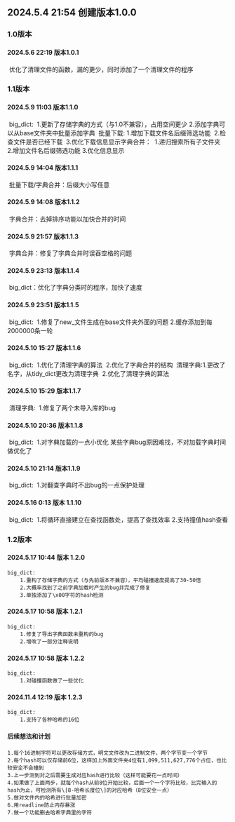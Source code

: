 ## 2024.5.4 21:54 创建版本1.0.0
### 1.0版本
#### 2024.5.6 22:19 版本1.0.1 
​	优化了清理文件的函数，漏的更少，同时添加了一个清理文件的程序

### 1.1版本
#### 2024.5.9 11:03 版本1.1.0 
​    big_dict:
​        1.更新了存储字典的方式（与1.0不兼容），占用空间更少 
​        2.添加字典可以从base文件夹中批量添加字典
​    批量下载:
​        1.增加下载文件名后缀筛选功能
​        2.检查文件是否已经下载
​        3.优化下载信息显示
​    字典合并：
​        1.递归搜索所有子文件夹
​        2.增加文件名后缀筛选功能
​        3.优化信息显示

#### 2024.5.9 14:04 版本1.1.1 
​    批量下载/字典合并：后缀大小写任意

#### 2024.5.9 14:08 版本1.1.2
​    字典合并：去掉排序功能以加快合并的时间

#### 2024.5.9 21:57 版本1.1.3
​    字典合并：修复了字典合并时误吞空格的问题

#### 2024.5.9 23:13 版本1.1.4
​    big_dict：优化了字典分类时的程序，加快了速度

#### 2024.5.9 23:51 版本1.1.5
​    big_dict:
​        1.修复了new_文件生成在base文件夹外面的问题
​        2.缓存添加到每2000000条一轮

#### 2024.5.10 15:27 版本1.1.6
​    big_dict:
​        1.优化了清理字典的算法
​        2.优化了字典合并的结构
​    清理字典:
​        1.更改了名字，从tidy_dict更改为清理字典
​        2.优化了清理字典的算法

#### 2024.5.10 15:29 版本1.1.7
​    清理字典:
​        1.修复了两个未导入库的bug

#### 2024.5.10 20:36 版本1.1.8
​    big_dict:
​        1.对字典加载的一点小优化
​        某些字典bug原因难找，不对加载字典时间做优化了 

#### 2024.5.10 21:14 版本1.1.9
​    big_dict:
​        1.对翻查字典时不出bug的一点保护处理

#### 2024.5.16 0:13 版本 1.1.10
​    big_dict:
​        1.将循环直接建立在查找函数处，提高了查找效率
​        2.支持撞值hash查看

### 1.2版本
#### 2024.5.17 10:44 版本 1.2.0
    big_dict:
        1.重构了存储字典的方式（与先前版本不兼容），平均碰撞速度提高了30-50倍
        2.大概率找到了之前字典加载时产生的bug并完成了修复
        3.单独添加了\x00字符的hash检测

#### 2024.5.17 10:58 版本 1.2.1
    big_dict:
        1.修复了导出字典函数未重构的bug
        2.增改了一部分注释说明

#### 2024.5.17 10:58 版本 1.2.2
    big_dict:
        1.对碰撞函数做了一些优化

#### 2024.11.4 12:19 版本 1.2.3
    big_dict:
        1.支持了各种哈希的16位

#### 后续想法和计划
    1.每个16进制字符可以更改存储方式，明文文件改为二进制文件，两个字节变一个字节
    2.每个hash可以仅存储前6位，这样加上外面文件夹4位有1,099,511,627,776个占位，也比较安全不会撞到
    3.上一步测到对之后需要生成对应hash进行比较（这样可能要花一点时间）
    4.如果做了上面两步，就每个hash从前8位开始比较，后面一个一个字符比较，比完输入的hash为止，可检测所有\[8-哈希长度位\]的对应哈希（8位安全一点）
    5.做对文件内的哈希进行批量加密
    6.用readline防止内存暴涨
    7.做一个功能删去哈希字典里的字符